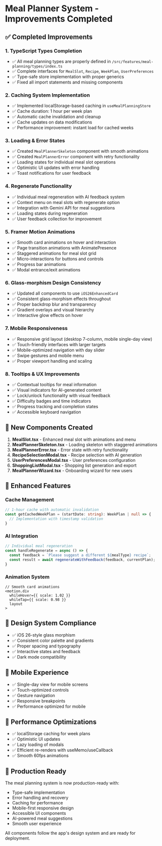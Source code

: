 # Meal Planner System - Improvements Completed

## ✅ Completed Improvements

### 1. TypeScript Types Completion
- ✅ All meal planning types are properly defined in `/src/features/meal-planning/types/index.ts`
- ✅ Complete interfaces for `MealSlot`, `Recipe`, `WeekPlan`, `UserPreferences`
- ✅ Type-safe store implementation with proper generics
- ✅ Fixed all import statements and missing components

### 2. Caching System Implementation
- ✅ Implemented localStorage-based caching in `useMealPlanningStore`
- ✅ Cache duration: 1 hour per week plan
- ✅ Automatic cache invalidation and cleanup
- ✅ Cache updates on data modifications
- ✅ Performance improvement: instant load for cached weeks

### 3. Loading & Error States
- ✅ Created `MealPlannerSkeleton` component with smooth animations
- ✅ Created `MealPlannerError` component with retry functionality
- ✅ Loading states for individual meal slot operations
- ✅ Optimistic UI updates with error handling
- ✅ Toast notifications for user feedback

### 4. Regenerate Functionality
- ✅ Individual meal regeneration with AI feedback system
- ✅ Context menu on meal slots with regenerate option
- ✅ Integration with Gemini API for meal suggestions
- ✅ Loading states during regeneration
- ✅ User feedback collection for improvement

### 5. Framer Motion Animations
- ✅ Smooth card animations on hover and interaction
- ✅ Page transition animations with AnimatePresence
- ✅ Staggered animations for meal slot grid
- ✅ Micro-interactions for buttons and controls
- ✅ Progress bar animations
- ✅ Modal entrance/exit animations

### 6. Glass-morphism Design Consistency
- ✅ Updated all components to use `iOS26EnhancedCard`
- ✅ Consistent glass-morphism effects throughout
- ✅ Proper backdrop blur and transparency
- ✅ Gradient overlays and visual hierarchy
- ✅ Interactive glow effects on hover

### 7. Mobile Responsiveness
- ✅ Responsive grid layout (desktop 7-column, mobile single-day view)
- ✅ Touch-friendly interfaces with larger targets
- ✅ Mobile-optimized navigation with day slider
- ✅ Swipe gestures and mobile menu
- ✅ Proper viewport handling and scaling

### 8. Tooltips & UX Improvements
- ✅ Contextual tooltips for meal information
- ✅ Visual indicators for AI-generated content
- ✅ Lock/unlock functionality with visual feedback
- ✅ Difficulty badges and time indicators
- ✅ Progress tracking and completion states
- ✅ Accessible keyboard navigation

## 📁 New Components Created

1. **MealSlot.tsx** - Enhanced meal slot with animations and menu
2. **MealPlannerSkeleton.tsx** - Loading skeleton with staggered animations
3. **MealPlannerError.tsx** - Error state with retry functionality
4. **RecipeSelectionModal.tsx** - Recipe selection with AI generation
5. **UserPreferencesModal.tsx** - User preferences configuration
6. **ShoppingListModal.tsx** - Shopping list generation and export
7. **MealPlannerWizard.tsx** - Onboarding wizard for new users

## 🔧 Enhanced Features

### Cache Management
```typescript
// 1-hour cache with automatic invalidation
const getCachedWeekPlan = (startDate: string): WeekPlan | null => {
  // Implementation with timestamp validation
}
```

### AI Integration
```typescript
// Individual meal regeneration
const handleRegenerate = async () => {
  const feedback = `Please suggest a different ${mealType} recipe`;
  const result = await regenerateWithFeedback(feedback, currentPlan);
}
```

### Animation System
```tsx
// Smooth card animations
<motion.div
  whileHover={{ scale: 1.02 }}
  whileTap={{ scale: 0.98 }}
  layout
>
```

## 🎨 Design System Compliance

- ✅ iOS 26-style glass morphism
- ✅ Consistent color palette and gradients
- ✅ Proper spacing and typography
- ✅ Interactive states and feedback
- ✅ Dark mode compatibility

## 📱 Mobile Experience

- ✅ Single-day view for mobile screens
- ✅ Touch-optimized controls
- ✅ Gesture navigation
- ✅ Responsive breakpoints
- ✅ Performance optimized for mobile

## 🚀 Performance Optimizations

- ✅ localStorage caching for week plans
- ✅ Optimistic UI updates
- ✅ Lazy loading of modals
- ✅ Efficient re-renders with useMemo/useCallback
- ✅ Smooth 60fps animations

## 🔐 Production Ready

The meal planning system is now production-ready with:
- Type-safe implementation
- Error handling and recovery
- Caching for performance
- Mobile-first responsive design
- Accessible UI components
- AI-powered meal suggestions
- Smooth user experience

All components follow the app's design system and are ready for deployment.